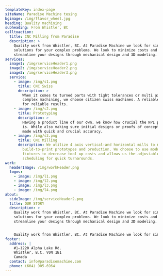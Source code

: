 ```yaml
---
templateKey: index-page
siteName: Paradise Machine tesing
bgimage: /img/flavor_wheel.jpg
heading: Quality machining
subheading: From Whistler, BC
calltoaction:
  title: CNC Milling from Paradise
  description: >
    Quality work from Whistler, BC. At Paradise Machine we look for simple
    solutions for your complex problems. We look to minimize costs and
    streamline your designs through mechanical design and 3D modeling.
services:
  image1: /img/serviceHeader1.png
  image2: /img/serviceHeader2.png
  image3: /img/serviceHeader3.png
  service:
    - image: /img/s1.png
      title: CNC Swiss
      description: >
        When it comes to turned parts with tight tolerances or multi axis
        complex machining, we choose citizen swiss machines. A reliable machine
        for reliable results.
    - image: /img/s2.png
      title: Prototyping
      description: >
        Having a product line of our own, we know how crucial the NPI process
        is. While also making sure initial designs or proofs of concepts get
        made with quick and crucial accuracy.
    - image: /img/s3.png
      title: CNC Milling
      description: We utilize 4 axis vertical-and horizontal mills to manufacture
        build-to-print prototypes and production. We choose to use modular tool
        fixtures to decrease tool up costs and allows us the adjustable in
        scheduling for quick turnarounds.
work:
  headerImage: /img/workHeader.png
  logos:
    - image: /img/l1.png
    - image: /img/l2.png
    - image: /img/l3.png
    - image: /img/l4.png
about:
  sideImage: /img/serviceHeader2.png
  title: OUR STORY
  description: >
    Quality work from Whistler, BC. At Paradise Machine we look for simple
    solutions for your complex problems. We look to minimize costs and
    streamline your designs through mechanical design and 3D modeling. 


    Quality work from Whistler, BC. At Paradise Machine we look for simple solutions for your complex problems. 
footer:
  address: |
    #1–1220 Alpha Lake Rd.
    Whistler, B.C. V0N 1B1
    Canada
  contact: info@paradisemachine.com
  phone: (604) 905-6964
---
```

